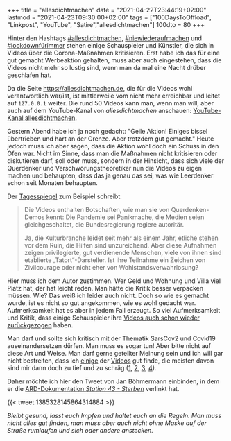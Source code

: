 +++
title = "allesdichtmachen"
date = "2021-04-22T23:44:19+02:00"
lastmod = "2021-04-23T09:30:00+02:00"
tags = ["100DaysToOffload", "Linkpost", "YouTube", "Satire","allesdichtmachen"]
100dto = 80
+++

Hinter den Hashtags [#allesdichtmachen](https://twitter.com/hashtag/allesdichtmachen), [#niewiederaufmachen](https://twitter.com/hashtag/niewiederaufmachen) und [#lockdownfürimmer](https://twitter.com/hashtag/**lockdownfürimmer**) stehen einige Schauspieler und Künstler, die sich in Videos über die Corona-Maßnahmen kritisieren. Erst habe ich das für eine gut gemacht Werbeaktion gehalten, muss aber auch eingestehen, dass die Videos nicht mehr so lustig sind, wenn man da mal eine Nacht drüber geschlafen hat.

Da die Seite https://allesdichtmachen.de, die für die Videos wohl verantwortlich war/ist, ist mittlerweile vom nicht mehr erreichbar und leitet auf `127.0.0.1` weiter. Die rund 50 Videos kann man, wenn man will, aber auch auf dem YouTube-Kanal von _allesdichtmachen_ anschauen: [YouTube-Kanal allesdichtmachen](https://www.youtube.com/channel/UC3_dHQpx8O9JT2LW1U2Beuw/videos).

Gestern Abend habe ich ja noch gedacht: "Geile Aktion! Einiges bissel übertrieben und hart an der Grenze. Aber trotzdem gut gemacht." Heute jedoch muss ich aber sagen, dass die Aktion wohl doch ein Schuss in den Ofen war. Nicht im Sinne, dass man die Maßnahmen nicht kritisieren oder diskutieren darf, soll oder muss, sondern in der Hinsicht, dass sich viele der Querdenker und Verschwörungstheoretiker nun die Videos zu eigen machen und behaupten, dass das ja genau das sei, was wie Leerdenker schon seit Monaten behaupten.

Der [Tagesspiegel](https://www.tagesspiegel.de/gesellschaft/panorama/verunglueckte-netz-kampagne-alles-dicht-machen-ist-so-schaebig-dass-es-weh-tut/27124112.html) zum Beispiel schreibt:

> Die Videos enthalten Botschaften, wie man sie von Querdenken-Demos kennt: Die Pandemie sei Panikmache, die Medien seien gleichgeschaltet, die Bundesregierung regiere autoritär.
>
> Ja, die Kulturbranche leidet seit mehr als einem Jahr, etliche stehen vor dem Ruin, die Hilfen sind unzureichend. Aber diese Aufnahmen zeigen privilegierte, gut verdienende Menschen, viele von ihnen sind etablierte „Tatort“-Darsteller. Ist ihre Teilnahme ein Zeichen von Zivilcourage oder nicht eher von Wohlstandsverwahrlosung?

Hier muss ich dem Autor zustimmen. Wer Geld und Wohnung und Villa viel Platz hat, der hat leicht reden. Man hätte die Kritik besser verpacken müssen. Wie? Das weiß ich leider auch nicht. Doch so wie es gemacht wurde, ist es nicht so gut angekommen, wie es wohl gedacht war. Aufmerksamkeit hat es aber in jedem Fall erzeugt. So viel Aufmerksamkeit und Kritik, dass einige Schauspieler ihre [Videos auch schon wieder zurückgezogen](https://www.tagesspiegel.de/gesellschaft/panorama/alles-dicht-machen-kritisiert-corona-politik-liefers-distanziert-sich-von-querdenkern-makatsch-zieht-video-zurueck/27123938.html) haben.

Man darf und sollte sich kritisch mit der Thematik SarsCov2 und Covid19 auseinandersetzen dürfen. Man muss es sogar tun! Aber bitte nicht auf diese Art und Weise. Man darf gerne geteilter Meinung sein und ich will gar nicht bestreiten, dass ich [einige](https://youtu.be/B9i-bpOumRI?list=PLJZme9ZBIhG9gOB4uLw5vO2v5SSxF71iw) der [Videos](https://youtu.be/RJlZZOJA_X4?list=PLJZme9ZBIhG9gOB4uLw5vO2v5SSxF71iw) gut finde, die meisten davon sind mir dann doch zu tief und zu schräg ([1](https://youtu.be/AlDAjrKw3gk?list=PLJZme9ZBIhG9gOB4uLw5vO2v5SSxF71iw), [2](https://youtu.be/KQX79GqSAME?list=PLJZme9ZBIhG9gOB4uLw5vO2v5SSxF71iw), [3](https://youtu.be/sOCi3B9wJ5U?list=PLJZme9ZBIhG9gOB4uLw5vO2v5SSxF71iw), [4](https://youtu.be/UJfNyAru4zQ?list=PLJZme9ZBIhG9gOB4uLw5vO2v5SSxF71iw)).

Daher möchte ich hier den Tweet von Jan Böhmermann einbinden, in dem er die [ARD-Dokumentation _Station 43 - Sterben_](https://www.ardmediathek.de/video/Y3JpZDovL3JiYi1vbmxpbmUuZGUvY2hhcml0ZS1pbnRlbnNpdi8yMDIxLTA0LTE0VDIxOjAwOjAwXzc1YTZhYTgwLThlZjYtNDE3Yy05ZjRhLTI1YjZhZDNkMDRiMC9jaGFyaXRlLWludGVuc2l2LXN0YXRpb24tNDMtZm9sZ2UtMS1zdGVyYmVu/) verlinkt hat.

{{< tweet 1385328145864314884 >}}

_Bleibt gesund, lasst euch Impfen und haltet euch an die Regeln. Man muss nicht alles gut finden, man muss aber auch nicht ohne Maske auf der Straße rumlaufen und sich oder andere anstecken._
